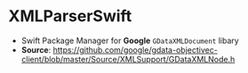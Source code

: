 # XMLParserSwift

- Swift Package Manager for **Google** `GDataXMLDocument` libary
- **Source**: https://github.com/google/gdata-objectivec-client/blob/master/Source/XMLSupport/GDataXMLNode.h
